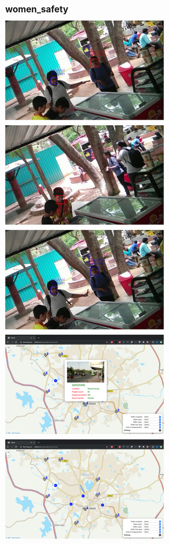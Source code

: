 
# women_safety

<p align="center">
  <img src="./images/1.jpg">
</p>

<p align="center">
  <img src="./images/2.jpg">
</p>

<p align="center">
  <img src="./images/3.jpg">
</p>

<p align="center">
  <img src="./images/4.png">
</p>

<p align="center">
  <img src="./images/5.png">
</p>
